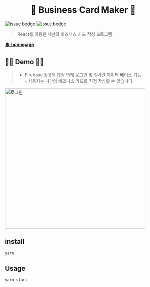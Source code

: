 <h1 align="center">🤝 Business Card Maker 🤝</h1>

![issue bedge](https://img.shields.io/badge/yarn-v%201.22.10-orange)
![issue bedge](https://img.shields.io/badge/node-v%204.14.0-brightgreen)


> React를 이용한 나만의 비즈니스 카드 작성 프로그램  <br /> 

[🏠 <b>homepage</b>](https://github.com/Jang-Ahyoung)

## 🦸‍♂️ Demo 🦸‍♀️
> - Firebase 활용해 계정 연계 로그인 및 실시간 데이터 베이스 기능  <br /> - 사용자는 나만의 비즈니스 카드를 직접 작성할 수 있습니다.

<!-- <p align="center"> -->
  <img width="452" alt="로그인" src="https://user-images.githubusercontent.com/71692593/103165823-bfafe200-485f-11eb-8eea-a2f3e0e60376.PNG">
<!-- </p> -->



## install
`yarn`


## Usage
`yarn start`

